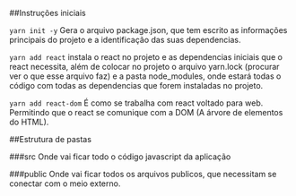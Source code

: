 ##Instruções iniciais

`yarn init -y` Gera o arquivo package.json, que tem escrito as informações principais do projeto e a identificação das suas dependencias.

`yarn add react` instala o react no projeto e as dependencias iniciais que o react necessita, além de colocar no projeto o arquivo yarn.lock (procurar ver o que esse arquivo faz) e a pasta node_modules, onde estará todas o código com todas as dependencias que forem instaladas no projeto.

`yarn add react-dom` É como se trabalha com react voltado para web. Permitindo que o react se comunique com a DOM (A árvore de elementos do HTML).

##Estrutura de pastas

###src Onde vai ficar todo o código javascript da aplicação

###public Onde vai ficar todos os arquivos publicos, que necessitam se conectar com o meio externo.
